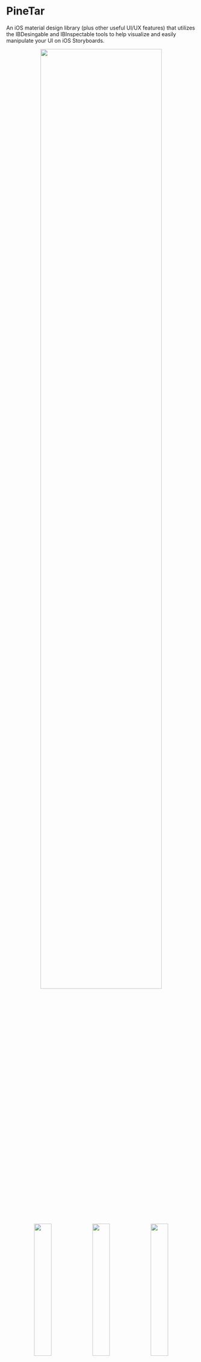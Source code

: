 #  PineTar

An iOS material design library (plus other useful UI/UX features) that utilizes the IBDesingable and IBInspectable tools to help visualize and easily manipulate your UI on iOS Storyboards.

<div align="center">
<img src="./Documentation/Screenshots/ss1.png" width="80%"/> 
</div>

<div align="center">
<img src="./Documentation/Screenshots/ss2.png" width="30%"/> 
<img src="./Documentation/Screenshots/animation.gif" width="30%"/> 
<img src="./Documentation/Screenshots/ss3.png" width="30%"/> 
</div>

## Installing

### CocoaPods

[CocoaPods](http://cocoapods.org) is a dependency manager for Cocoa projects. You can install it with the following command:

```bash
$ gem install cocoapods
```

> CocoaPods 1.1+ is required to build PineTar.

To integrate PineTar into your Xcode project using CocoaPods, specify it in your `Podfile`:

```ruby
source 'https://github.com/CocoaPods/Specs.git'
platform :ios, '10.0'
use_frameworks!

target '<Your Target Name>' do
pod 'PineTar'
end
```

Because of a bug in Cocoapods, sometimes the views fail to render in the storyboards. By adding the code below to the end of your Podfile, you can resolve this issue.
```
# Workaround for Cocoapods v.1.5 issue #7606
post_install do |installer|
    installer.pods_project.build_configurations.each do |config|
        config.build_settings.delete('CODE_SIGNING_ALLOWED')
        config.build_settings.delete('CODE_SIGNING_REQUIRED')
    end
end
```

Then, run the following command:

```bash
$ pod install
```

### Manually
If you prefer not to use either of the aforementioned dependency managers, you can integrate PineTar into your project manually.

## Usage
Download the project and run the samples or use the following docs to get started

We are still just starting! Use what we have and contribute what you need
* [Themes](https://github.com/diamondkinetics/PineTar/blob/master/Documentation/Themes.md)
* [Tabs](https://github.com/diamondkinetics/PineTar/blob/master/Documentation/Tabs.md)
* [Cards](https://github.com/diamondkinetics/PineTar/blob/master/Documentation/Cards.md)
* [Card Table Views](https://github.com/diamondkinetics/PineTar/blob/master/Documentation/CardTableViews.md)
* [Steppers](https://github.com/diamondkinetics/PineTar/blob/master/Documentation/Steppers.md)

## Contributing

This is a young project with plenty of room for growth and improvement. Feel free to contribute with in any of the following ways
* **Feature Requests** Open an issue
* **Bugs:** Open an issue
* **Code:** Submitting a pull request

## Authors

* **Thomas Martin** - [tdmartin4](https://github.com/tdmartin4)

## License

PineTar is available under the MIT license. See the LICENSE file for more info.

## Acknowledgments

* Thanks to [SnapKit](https://github.com/SnapKit/SnapKit) for making my life easier

## Why PineTar?
This project is was produced by Diamond Kinetics, a baseball sports tech company. If you're spending a good amount of time in this repo, we probably want to hire you! Check out careers [here!](https://diamondkinetics.com/about/careers/)

<div align="center">
<img src="./Documentation/Screenshots/dk_logo.png" width="20%"/> 
</div>


